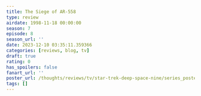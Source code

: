 ```yaml
---
title: The Siege of AR-558
type: review
airdate: 1998-11-18 00:00:00
season: 7
episode: 8
season_url: ''
date: 2023-12-10 03:35:11.359366
categories: [reviews, blog, tv]
draft: true
rating: 0
has_spoilers: false
fanart_url: ''
poster_url: /thoughts/reviews/tv/star-trek-deep-space-nine/series_poster.jpg
tags: []
---
```


